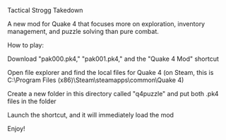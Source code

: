 Tactical Strogg Takedown


A new mod for Quake 4 that focuses more on exploration, inventory management, and puzzle solving than pure combat.


How to play:

Download "pak000.pk4," "pak001.pk4," and the "Quake 4 Mod" shortcut

Open file explorer and find the local files for Quake 4 (on Steam, this is C:\Program Files (x86)\Steam\steamapps\common\Quake 4)

Create a new folder in this directory called "q4puzzle" and put both .pk4 files in the folder

Launch the shortcut, and it will immediately load the mod


Enjoy!
